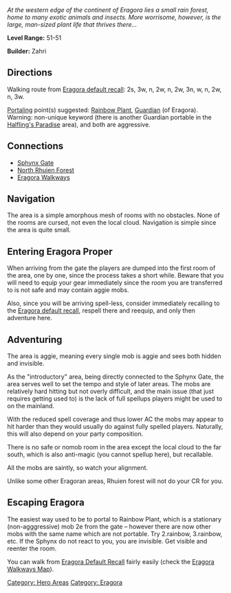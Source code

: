 *At the western edge of the continent of Eragora lies a small rain
forest, home to many exotic animals and insects. More worrisome,
however, is the large, man-sized plant life that thrives there...*

**Level Range:** 51-51

**Builder:** Zahri

## Directions

Walking route from [Eragora default
recall](Eragora_default_recall "wikilink"): 2s, 3w, n, 2w, n, 2w, 3n, w,
n, 2w, n, 3w.

[Portaling](Portal "wikilink") point(s) suggested: [Rainbow
Plant](Rainbow_Plant "wikilink"),
[Guardian](Guardian_of_Eragora "wikilink") (of Eragora). Warning:
non-unique keyword (there is another Guardian portable in the
[Halfling's Paradise](:Category:Halfling's_Paradise "wikilink") area),
and both are aggressive.

## Connections

-   [Sphynx Gate](:Category:Sphynx_Gate "wikilink")
-   [North Rhuien Forest](:Category:North_Rhuien_Forest "wikilink")
-   [Eragora Walkways](:Category:Eragora_Walkways "wikilink")

## Navigation

The area is a simple amorphous mesh of rooms with no obstacles. None of
the rooms are cursed, not even the local cloud. Navigation is simple
since the area is quite small.

## Entering Eragora Proper

When arriving from the gate the players are dumped into the first room
of the area, one by one, since the process takes a short while. Beware
that you will need to equip your gear immediately since the room you are
transferred to is not safe and may contain aggie mobs.

Also, since you will be arriving spell-less, consider immediately
recalling to the [Eragora default
recall](Eragora_default_recall "wikilink"), respell there and reequip,
and only then adventure here.

## Adventuring

The area is aggie, meaning every single mob is aggie and sees both
hidden and invisible.

As the "introductory" area, being directly connected to the Sphynx Gate,
the area serves well to set the tempo and style of later areas. The mobs
are relatively hard hitting but not overly difficult, and the main issue
(that just requires getting used to) is the lack of full spellups
players might be used to on the mainland.

With the reduced spell coverage and thus lower AC the mobs may appear to
hit harder than they would usually do against fully spelled players.
Naturally, this will also depend on your party composition.

There is no safe or nomob room in the area except the local cloud to the
far south, which is also anti-magic (you cannot spellup here), but
recallable.

All the mobs are saintly, so watch your alignment.

Unlike some other Eragoran areas, Rhuien forest will not do your CR for
you.

## Escaping Eragora

The easiest way used to be to portal to Rainbow Plant, which is a
stationary (non-agggressive) mob 2e from the gate – however there are
now other mobs with the same name which are not portable. Try 2.rainbow,
3.rainbow, etc. If the Sphynx do not react to you, you are invisible.
Get visible and reenter the room.

You can walk from [Eragora Default
Recall](Eragora_Default_Recall "wikilink") fairly easily (check the
[Eragora Walkways Map](Eragora_Walkways_Map "wikilink")).

[Category: Hero Areas](Category:_Hero_Areas "wikilink") [Category:
Eragora](Category:_Eragora "wikilink")
